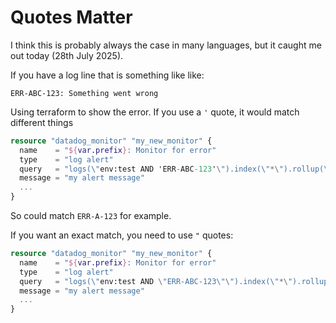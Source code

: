 # Quotes Matter

I think this is probably always the case in many languages, but it caught me out
today (28th July 2025).

If you have a log line that is something like like:

```text
ERR-ABC-123: Something went wrong
```

Using terraform to show the error. If you use a `'` quote, it would match different things

```terraform
resource "datadog_monitor" "my_new_monitor" {
  name    = "${var.prefix}: Monitor for error"
  type    = "log alert"
  query   = "logs(\"env:test AND 'ERR-ABC-123'\").index(\"*\").rollup(\"count\").last(\"5m\") > 0"
  message = "my alert message"
  ...
}
```

So could match `ERR-A-123` for example.

If you want an exact match, you need to use `"` quotes:

```terraform
resource "datadog_monitor" "my_new_monitor" {
  name    = "${var.prefix}: Monitor for error"
  type    = "log alert"
  query   = "logs(\"env:test AND \"ERR-ABC-123\"\").index(\"*\").rollup(\"count\").last(\"5m\") > 0"
  message = "my alert message"
  ...
}
```
